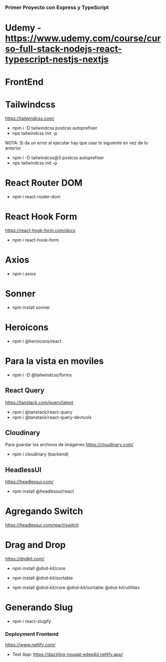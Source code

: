 ### Primer Proyecto con Express y TypeScript
#
# Udemy - https://www.udemy.com/course/curso-full-stack-nodejs-react-typescript-nestjs-nextjs

# FrontEnd

# Tailwindcss
https://tailwindcss.com/

- npm i -D tailwindcss postcss autoprefixer
- npx tailwindcss init -p

NOTA: Si da un error al ejecutar hay que usar lo siguiente en vez de lo anterior
- npm i -D tailwindcss@3 postcss autoprefixer
- npx tailwindcss init -p

# React Router DOM
- npm i react-router-dom

#  React Hook Form
https://react-hook-form.com/docs

- npm i react-hook-form

# Axios
- npm i axios

# Sonner
- npm install sonner

# Heroicons
- npm i @heroicons/react

# Para la vista en moviles
- npm i -D @tailwindcss/forms

## React Query
https://tanstack.com/query/latest

- npm i @tanstack/react-query
- npm i @tanstack/react-query-devtools

## Cloudinary
Para guardar los archivos de imágenes
https://cloudinary.com/

- npm i cloudinary (backend)

## HeadlessUI
https://headlessui.com/

- npm install @headlessui/react

# Agregando Switch
https://headlessui.com/react/switch

# Drag and Drop
https://dndkit.com/

- npm install @dnd-kit/core
- npm install @dnd-kit/sortable

- npm install @dnd-kit/core @dnd-kit/sortable @dnd-kit/utilities

# Generando Slug 
- npm i react-slugify

### Deployment Frontend
https://www.netlify.com/

- Test App: 
https://dazzling-nougat-edee4d.netlify.app/